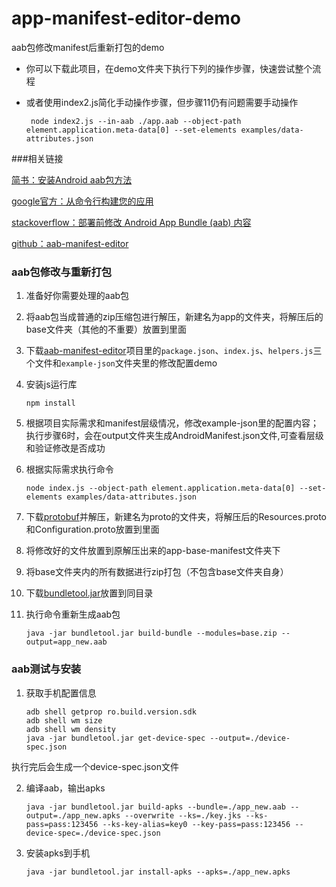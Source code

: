 # app-manifest-editor-demo

aab包修改manifest后重新打包的demo

* 你可以下载此项目，在demo文件夹下执行下列的操作步骤，快速尝试整个流程

* 或者使用index2.js简化手动操作步骤，但步骤11仍有问题需要手动操作

       node index2.js --in-aab ./app.aab --object-path element.application.meta-data[0] --set-elements examples/data-attributes.json

###相关链接

[简书：安装Android aab包方法](https://www.jianshu.com/p/0a40f33d3677)

[google官方：从命令行构建您的应用](https://developer.android.com/studio/build/building-cmdline#bundletool-build)

[stackoverflow：部署前修改 Android App Bundle (aab) 内容](https://www.jianshu.com/p/0a40f33d3677)

[github：aab-manifest-editor](https://github.com/soulan/aab-manifest-editor)

### aab包修改与重新打包

1. 准备好你需要处理的aab包

2. 将aab包当成普通的zip压缩包进行解压，新建名为app的文件夹，将解压后的base文件夹（其他的不重要）放置到里面

3. 下载[aab-manifest-editor]( https://github.com/soulan/aab-manifest-editor)项目里的`package.json`、`index.js`、`helpers.js`三个文件和`example-json`文件夹里的修改配置demo

4. 安装js运行库

       npm install

5. 根据项目实际需求和manifest层级情况，修改example-json里的配置内容；执行步骤6时，会在output文件夹生成AndroidManifest.json文件,可查看层级和验证修改是否成功

6. 根据实际需求执行命令

       node index.js --object-path element.application.meta-data[0] --set-elements examples/data-attributes.json

7. 下载[protobuf](https://mvnrepository.com/artifact/com.android.tools.build/aapt2-proto?repo=google)并解压，新建名为proto的文件夹，将解压后的Resources.proto和Configuration.proto放置到里面

8. 将修改好的文件放置到原解压出来的app-base-manifest文件夹下

9. 将base文件夹内的所有数据进行zip打包（不包含base文件夹自身）

10. 下载[bundletool.jar](https://github.com/google/bundletool/releases)放置到同目录

11. 执行命令重新生成aab包

        java -jar bundletool.jar build-bundle --modules=base.zip --output=app_new.aab



### aab测试与安装

1. 获取手机配置信息

       adb shell getprop ro.build.version.sdk
       adb shell wm size
       adb shell wm density
       java -jar bundletool.jar get-device-spec --output=./device-spec.json

执行完后会生成一个device-spec.json文件

2. 编译aab，输出apks

       java -jar bundletool.jar build-apks --bundle=./app_new.aab --output=./app_new.apks --overwrite --ks=./key.jks --ks-pass=pass:123456 --ks-key-alias=key0 --key-pass=pass:123456 --device-spec=./device-spec.json

3. 安装apks到手机

       java -jar bundletool.jar install-apks --apks=./app_new.apks